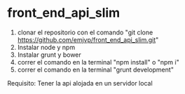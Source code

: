 # front_end_api_slim

1. clonar el repositorio con el comando "git clone https://github.com/emjvp/front_end_api_slim.git"
2. Instalar node y npm
2. Instalar grunt y bower
3. correr el comando en la terminal "npm install" o "npm i"
4. correr el comando en la terminal "grunt development"

Requisito:
  Tener la api alojada en un servidor local
